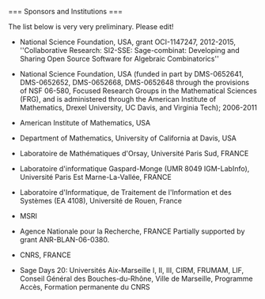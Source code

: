 === Sponsors and Institutions ===

The list below is very very preliminary. Please edit!

 * National Science Foundation, USA, grant OCI-1147247, 2012-2015, ''Collaborative Research: SI2-SSE: Sage-combinat: Developing and Sharing Open Source Software for Algebraic Combinatorics''

 * National Science Foundation, USA (funded in part by DMS-0652641, DMS-0652652, DMS-0652668, DMS-0652648 through the provisions of NSF 06-580, Focused Research Groups in the Mathematical Sciences (FRG), and is administered through the American Institute of Mathematics, Drexel University, UC Davis, and Virginia Tech); 2006-2011

 * American Institute of Mathematics, USA

 * Department of Mathematics, University of California at Davis, USA

 * Laboratoire de Mathématiques d'Orsay, Université Paris Sud, FRANCE

 * Laboratoire d'informatique Gaspard-Monge (UMR 8049 IGM-LabInfo), Université Paris Est Marne-La-Vallée, FRANCE

 * Laboratoire d'Informatique, de Traitement de l'Information
  et des Systèmes (EA 4108), Université de Rouen, France

 * MSRI

 * Agence Nationale pour la Recherche, FRANCE
   Partially supported by grant ANR-BLAN-06-0380.

 * CNRS, FRANCE

 * Sage Days 20: Universités Aix-Marseille I, II, III, CIRM, FRUMAM,
   LIF, Conseil Général des Bouches-du-Rhône, Ville de Marseille,
   Programme Accès, Formation permanente du CNRS
